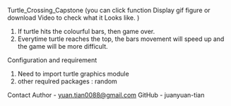 Turtle_Crossing_Capstone 
(you can click function Display gif figure or download Video to check what it Looks like. )

1. If turtle hits the colourful bars, then game over.
2. Everytime turtle reaches the top, the bars movement will speed up and the game will be more difficult.


Configuration and requirement
1. Need to import turtle graphics module
2. other requlred packages : random


Contact
Author - yuan.tian0088@gmail.com
GitHub - juanyuan-tian